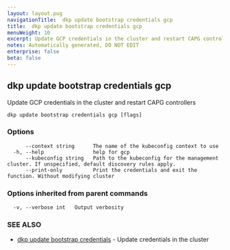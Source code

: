 ```yaml
---
layout: layout.pug
navigationTitle:  dkp update bootstrap credentials gcp
title:  dkp update bootstrap credentials gcp
menuWeight: 10
excerpt: Update GCP credentials in the cluster and restart CAPG controllers
notes: Automatically generated, DO NOT EDIT
enterprise: false
beta: false
---
```

<!-- vale off -->
<!-- markdownlint-disable -->

## dkp update bootstrap credentials gcp

Update GCP credentials in the cluster and restart CAPG controllers

```
dkp update bootstrap credentials gcp [flags]
```

### Options

```
      --context string      The name of the kubeconfig context to use
  -h, --help                help for gcp
      --kubeconfig string   Path to the kubeconfig for the management cluster. If unspecified, default discovery rules apply.
      --print-only          Print the credentials and exit the function. Without modifying cluster
```

### Options inherited from parent commands

```
  -v, --verbose int   Output verbosity
```

### SEE ALSO

* [dkp update bootstrap credentials](/dkp/kommander/2.3/cli/dkp/update/bootstrap/credentials/)	 - Update credentials in the cluster


